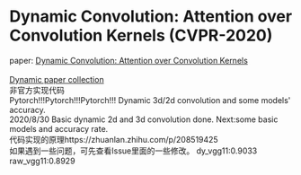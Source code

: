 # Dynamic Convolution: Attention over Convolution Kernels (CVPR-2020)
paper: [Dynamic Convolution: Attention over Convolution Kernels](https://arxiv.org/pdf/1912.03458.pdf)<br/>
<br/>
[Dynamic paper collection](https://github.com/kaijieshi7/awesome-dynamic-convolution)<br/>
非官方实现代码<br/>
Pytorch!!!Pytorch!!!Pytorch!!!  Dynamic 3d/2d convolution and some models' accuracy.<br/>
2020/8/30 Basic dynamic 2d and 3d convolution done. Next:some basic models and accuracy rate.<br/>
代码实现的原理https://zhuanlan.zhihu.com/p/208519425<br/>
如果遇到一些问题，可先查看Issue里面的一些修改。
dy_vgg11:0.9033  raw_vgg11:0.8929
